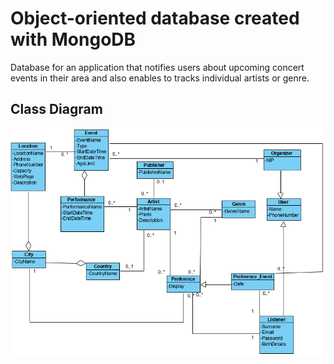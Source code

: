 # Object-oriented database created with MongoDB
Database for an application that notifies users about upcoming concert events in their area and also enables to tracks individual artists or genre.

 ## Class Diagram
 ![class diagram](./images/classDiagramMongo.png)